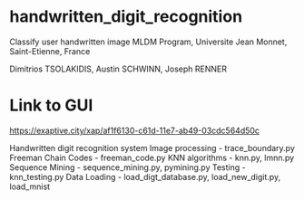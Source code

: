 # handwritten_digit_recognition
Classify user handwritten image
MLDM Program, Universite Jean Monnet, Saint-Etienne, France

Dimitrios TSOLAKIDIS, Austin SCHWINN, Joseph RENNER

# Link to GUI

https://exaptive.city/xap/af1f6130-c61d-11e7-ab49-03cdc564d50c

Handwritten digit recognition system
Image processing - trace_boundary.py
Freeman Chain Codes - freeman_code.py
KNN algorithms - knn.py, lmnn.py
Sequence Mining - sequence_mining.py, pymining.py
Testing - knn_testing.py
Data Loading - load_digt_database.py, load_new_digit.py, load_mnist
